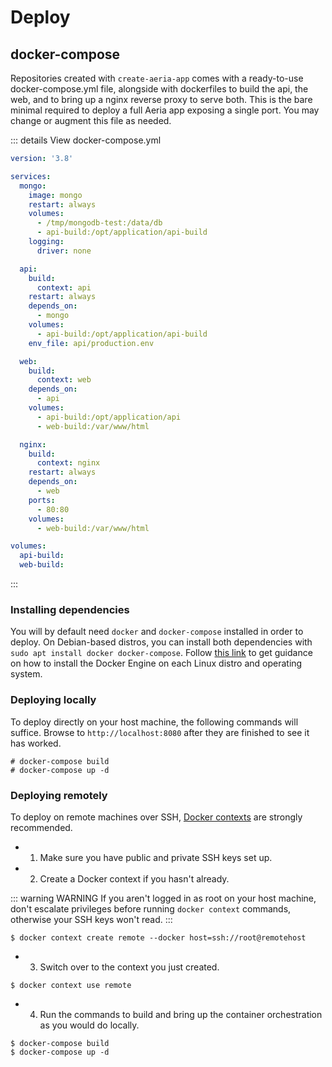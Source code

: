 # Deploy

## docker-compose

Repositories created with `create-aeria-app` comes with a ready-to-use docker-compose.yml file, alongside with dockerfiles to build the api, the web, and to bring up a nginx reverse proxy to serve both. This is the bare minimal required to deploy a full Aeria app exposing a single port. You may change or augment this file as needed.

::: details View docker-compose.yml
```yaml
version: '3.8'

services:
  mongo:
    image: mongo
    restart: always
    volumes:
      - /tmp/mongodb-test:/data/db
      - api-build:/opt/application/api-build
    logging:
      driver: none

  api:
    build:
      context: api
    restart: always
    depends_on:
      - mongo
    volumes:
      - api-build:/opt/application/api-build
    env_file: api/production.env

  web:
    build:
      context: web
    depends_on:
      - api
    volumes:
      - api-build:/opt/application/api
      - web-build:/var/www/html

  nginx:
    build:
      context: nginx
    restart: always
    depends_on:
      - web
    ports:
      - 80:80
    volumes:
      - web-build:/var/www/html

volumes:
  api-build:
  web-build:

```
:::

### Installing dependencies

You will by default need `docker` and `docker-compose` installed in order to deploy.
On Debian-based distros, you can install both dependencies with `sudo apt install docker docker-compose`. Follow [this link](https://docs.docker.com/engine/install/) to get guidance on how to install the Docker Engine on each Linux distro and operating system.

### Deploying locally

To deploy directly on your host machine, the following commands will suffice.
Browse to `http://localhost:8080` after they are finished to see it has worked.

```
# docker-compose build
# docker-compose up -d
```

### Deploying remotely

To deploy on remote machines over SSH, [Docker contexts](https://docs.docker.com/engine/context/working-with-contexts/) are strongly recommended.

- 1. Make sure you have public and private SSH keys set up.

- 2. Create a Docker context if you hasn't already.

::: warning WARNING
If you aren't logged in as root on your host machine, don't escalate privileges
before running `docker context` commands, otherwise your SSH keys won't read.
:::

```
$ docker context create remote --docker host=ssh://root@remotehost
```

- 3. Switch over to the context you just created.

```
$ docker context use remote
```

- 4. Run the commands to build and bring up the container orchestration as you would do locally.

```
$ docker-compose build
$ docker-compose up -d
```



